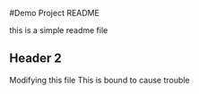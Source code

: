 #Demo Project README

this is a simple readme file
## Header 2
Modifying this file
This is bound to cause trouble

